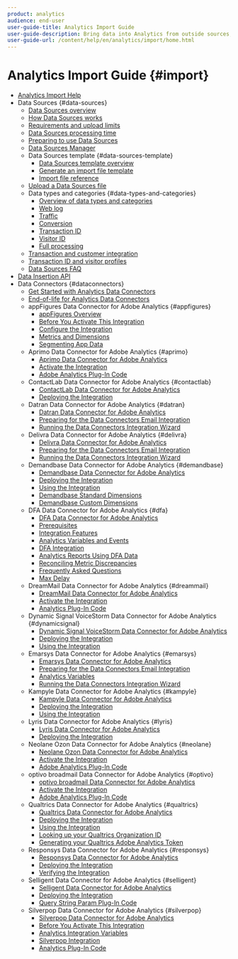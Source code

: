```yaml
---
product: analytics
audience: end-user
user-guide-title: Analytics Import Guide
user-guide-description: Bring data into Analytics from outside sources, either in bulk or real-time. Includes Data Sources, Data Insertion API, and Data Connectors.
user-guide-url: /content/help/en/analytics/import/home.html
---
```


# Analytics Import Guide {#import}

+ [Analytics Import Help](home.md)
+ Data Sources {#data-sources}
  + [Data Sources overview](c-data-sources/datasrc-home.md)
  + [How Data Sources works](c-data-sources/datasrc-how-data-sources-works.md)
  + [Requirements and upload limits](c-data-sources/datasrc-requirements.md)
  + [Data Sources processing time](c-data-sources/datasrc-processing-time.md)
  + [Preparing to use Data Sources](c-data-sources/datasrc-preparing.md)
  + [Data Sources Manager](c-data-sources/datasrc-manager.md)
  + Data Sources template {#data-sources-template}
    + [Data Sources template overview](c-data-sources/datasrc-template/datasrc-template-file.md)
    + [Generate an import file template](c-data-sources/datasrc-template/t-datasrc-creating-data-sources-file.md)
    + [Import file reference](c-data-sources/datasrc-template/datasrc-import-file-reference.md)
  + [Upload a Data Sources file](c-data-sources/t-datasrc-uploading-data.md)
  + Data types and categories {#data-types-and-categories}
    + [Overview of data types and categories](c-data-sources/c-datasrc-types/datasrc-categories.md)
    + [Web log](c-data-sources/c-datasrc-types/datasrc-web-log.md)
    + [Traffic](c-data-sources/c-datasrc-types/datasrc-traffic.md)
    + [Conversion](c-data-sources/c-datasrc-types/datasrc-conversion.md)
    + [Transaction ID](c-data-sources/c-datasrc-types/datasrc-transactionid.md)
    + [Visitor ID](c-data-sources/c-datasrc-types/datasrc-visitorid.md)
    + [Full processing](c-data-sources/c-datasrc-types/datasrc-full-processing.md)
  + [Transaction and customer integration](c-data-sources/datasrc-integrating-offline-data.md)
  + [Transaction ID and visitor profiles](c-data-sources/datasrc-tid-visitor-profile.md)
  + [Data Sources FAQ](c-data-sources/datasrc-faq.md)
+ [Data Insertion API](c-data-insertion-api/c-data-insertion-api.md)
+ Data Connectors {#dataconnectors}
  + [Get Started with Analytics Data Connectors](data-connectors/getting-started-data-connectors.md)
  + [End-of-life for Analytics Data Connectors](data-connectors/data-connectors-eol.md)
  + appFigures Data Connector for Adobe Analytics {#appfigures}
    + [appFigures Overview](data-connectors/appfigures-overview/appfigures-overview.md)
    + [Before You Activate This Integration](data-connectors/appfigures-overview/appfigures-before-activation.md)
    + [Configure the Integration](data-connectors/appfigures-overview/t-appfigures-integration.md)
    + [Metrics and Dimensions](data-connectors/appfigures-overview/appfigures-metrics.md)
    + [Segmenting App Data](data-connectors/appfigures-overview/appfigures-segment-filter.md)
  + Aprimo Data Connector for Adobe Analytics {#aprimo}
    + [Aprimo Data Connector for Adobe Analytics](data-connectors/aprimo-overview/aprimo-overview.md)
    + [Activate the Integration](data-connectors/aprimo-overview/t-aprimo-activate.md)
    + [Adobe Analytics Plug-In Code](data-connectors/aprimo-overview/aprimo-sitecatalyst-code.md)
  + ContactLab Data Connector for Adobe Analytics {#contactlab}
    + [ContactLab Data Connector for Adobe Analytics](data-connectors/c-contactlab-data-connector-for-adobe-analytics/c-contactlab-data-connector-for-adobe-analytics.md)
    + [Deploying the Integration](data-connectors/c-contactlab-data-connector-for-adobe-analytics/contactlab-deploying-the-integration.md)
  + Datran Data Connector for Adobe Analytics {#datran}
    + [Datran Data Connector for Adobe Analytics](data-connectors/datran-integration-overview/datran-integration-overview.md)
    + [Preparing for the Data Connectors Email Integration](data-connectors/datran-integration-overview/datran-configuring-integration.md)
    + [Running the Data Connectors Integration Wizard](data-connectors/datran-integration-overview/t-datran-wizard.md)
  + Delivra Data Connector for Adobe Analytics {#delivra}
    + [Delivra Data Connector for Adobe Analytics](data-connectors/delivra-integration-overview/delivra-integration-overview.md)
    + [Preparing for the Data Connectors Email Integration](data-connectors/delivra-integration-overview/delivra-configuring-the-genesis-delivra-integration.md)
    + [Running the Data Connectors Integration Wizard](data-connectors/delivra-integration-overview/t-delivra-running-the-genesis-integration-wizard.md)
  + Demandbase Data Connector for Adobe Analytics {#demandbase}
    + [Demandbase Data Connector for Adobe Analytics](data-connectors/demandbase-home/demandbase-home.md)
    + [Deploying the Integration](data-connectors/demandbase-home/demandbase-deploying.md)
    + [Using the Integration](data-connectors/demandbase-home/demandbase-using-integration.md)
    + [Demandbase Standard Dimensions](data-connectors/demandbase-home/demandbase-standard-dimensions.md)
    + [Demandbase Custom Dimensions](data-connectors/demandbase-home/demandbase-custom-dimensions.md)
  + DFA Data Connector for Adobe Analytics {#dfa}
    + [DFA Data Connector for Adobe Analytics](data-connectors/dfa-data-connector-analytics/dfa-data-connector-analytics.md)
    + [Prerequisites](data-connectors/dfa-data-connector-analytics/dfa-prerequisites.md)
    + [Integration Features](data-connectors/dfa-data-connector-analytics/dfa-integration-features.md)
    + [Analytics Variables and Events](data-connectors/dfa-data-connector-analytics/dfa-analytics-variables-and-events.md)
    + [DFA Integration](data-connectors/dfa-data-connector-analytics/dfa-integration.md)
    + [Analytics Reports Using DFA Data](data-connectors/dfa-data-connector-analytics/dfa-analytics-reports.md)
    + [Reconciling Metric Discrepancies](data-connectors/dfa-data-connector-analytics/dfa-reconciling-metric-discrepancies.md)
    + [Frequently Asked Questions](data-connectors/dfa-data-connector-analytics/dfa-faq.md)
    + [Max Delay](data-connectors/dfa-data-connector-analytics/maxdelay.md)
  + DreamMail Data Connector for Adobe Analytics {#dreammail}
    + [DreamMail Data Connector for Adobe Analytics](data-connectors/dreammail-overview/dreammail-overview.md)
    + [Activate the Integration](data-connectors/dreammail-overview/t-dreammail-activate.md)
    + [Analytics Plug-In Code](data-connectors/dreammail-overview/dreammail-analytics-code.md)
  + Dynamic Signal VoiceStorm Data Connector for Adobe Analytics {#dynamicsignal}
    + [Dynamic Signal VoiceStorm Data Connector for Adobe Analytics](data-connectors/dynamic-signal-for-analytics/dynamic-signal-for-analytics.md)
    + [Deploying the Integration](data-connectors/dynamic-signal-for-analytics/dynamic-signal-deploy-integration.md)
    + [Using the Integration](data-connectors/dynamic-signal-for-analytics/dynamic-signal-use-integration.md)
  + Emarsys Data Connector for Adobe Analytics {#emarsys}
    + [Emarsys Data Connector for Adobe Analytics](data-connectors/emarsys-overview/emarsys-overview.md)
    + [Preparing for the Data Connectors Email Integration](data-connectors/emarsys-overview/emarsys-configure-integration.md)
    + [Analytics Variables](data-connectors/emarsys-overview/emarsys-variables.md)
    + [Running the Data Connectors Integration Wizard](data-connectors/emarsys-overview/emarsys-wizard.md)
  + Kampyle Data Connector for Adobe Analytics {#kampyle}
    + [Kampyle Data Connector for Adobe Analytics](data-connectors/kampyle-home/kampyle-home.md)
    + [Deploying the Integration](data-connectors/kampyle-home/kampyle-deploy.md)
    + [Using the Integration](data-connectors/kampyle-home/kampyle-integration.md)
  + Lyris Data Connector for Adobe Analytics {#lyris}
    + [Lyris Data Connector for Adobe Analytics](data-connectors/lyris-overview/lyris-overview.md)
    + [Deploying the Integration](data-connectors/lyris-overview/lyris-deploy-integration.md)
  + Neolane Ozon Data Connector for Adobe Analytics {#neolane}
    + [Neolane Ozon Data Connector for Adobe Analytics](data-connectors/neolane-overview/neolane-overview.md)
    + [Activate the Integration](data-connectors/neolane-overview/neolane-activate.md)
    + [Adobe Analytics Plug-In Code](data-connectors/neolane-overview/neolane-plugin-code.md)
  + optivo broadmail Data Connector for Adobe Analytics {#optivo}
    + [optivo broadmail Data Connector for Adobe Analytics](data-connectors/optivo-overview/optivo-overview.md)
    + [Activate the Integration](data-connectors/optivo-overview/optivo-activate.md)
    + [Adobe Analytics Plug-In Code](data-connectors/optivo-overview/optivo-plugin-code.md)
  + Qualtrics Data Connector for Adobe Analytics {#qualtrics}
    + [Qualtrics Data Connector for Adobe Analytics](data-connectors/qualtrics-overview/qualtrics-overview.md)
    + [Deploying the Integration](data-connectors/qualtrics-overview/qualtrics-deploying.md)
    + [Using the Integration](data-connectors/qualtrics-overview/qualtrics-integration.md)
    + [Looking up your Qualtrics Organization ID](data-connectors/qualtrics-overview/qualtrics-org-id.md)
    + [Generating your Qualtrics Adobe Analytics Token](data-connectors/qualtrics-overview/qualtrics-token.md)
  + Responsys Data Connector for Adobe Analytics {#responsys}
    + [Responsys Data Connector for Adobe Analytics](data-connectors/responsys-home/responsys-home.md)
    + [Deploying the Integration](data-connectors/responsys-home/responsys-deploy/responsys-deploy.md)
    + [Verifying the Integration](data-connectors/responsys-home/responsys-verify.md)
  + Selligent Data Connector for Adobe Analytics {#selligent}
    + [Selligent Data Connector for Adobe Analytics](data-connectors/selligent-overview/selligent-overview.md)
    + [Deploying the Integration](data-connectors/selligent-overview/selligent-deploy-integration.md)
    + [Query String Param Plug-In Code](data-connectors/selligent-overview/selligent-plugin-code.md)
  + Silverpop Data Connector for Adobe Analytics {#silverpop}
    + [Silverpop Data Connector for Adobe Analytics](data-connectors/silverpop-overview/silverpop-overview.md)
    + [Before You Activate This Integration](data-connectors/silverpop-overview/silverpop-before-activation/silverpop-before-activation.md)
    + [Analytics Integration Variables](data-connectors/silverpop-overview/silverpop-variables.md)
    + [Silverpop Integration](data-connectors/silverpop-overview/silverpop-wizard.md)
    + [Analytics Plug-In Code](data-connectors/silverpop-overview/silverpop-analytics-code.md)
